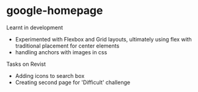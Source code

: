 # google-homepage
Learnt in development 
- Experimented with Flexbox and Grid layouts, ultimately using flex with traditional placement for center elements
- handling anchors with images in css

Tasks on Revist 
- Adding icons to search box
- Creating second page for 'Difficult' challenge
